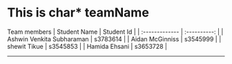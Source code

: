 # This is char* teamName
Team members 
| Student Name   | Student Id   |
| :------------- | :----------: |
| Ashwin Venkita Subharaman | s3783614 |
| Aidan McGinniss  | s3545999 |
| shewit Tikue | s3545853 |
| Hamida Ehsani | s3653728 |

<hr></hr>